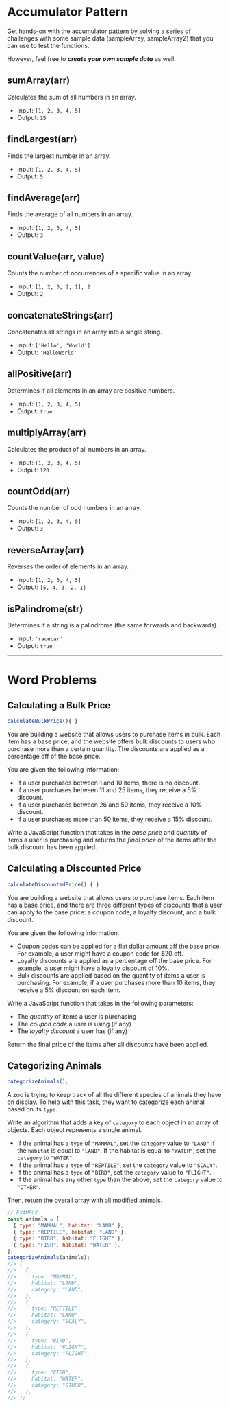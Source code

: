 # Accumulator Pattern

Get hands-on with the accumulator pattern by solving a series of challenges with some sample data (sampleArray, sampleArray2) that you can use to test the functions.

However, feel free to **_create your own sample data_** as well.

## sumArray(arr)

Calculates the sum of all numbers in an array.

- Input: `[1, 2, 3, 4, 5]`
- Output: `15`

## findLargest(arr)

Finds the largest number in an array.

- Input: `[1, 2, 3, 4, 5]`
- Output: `5`

## findAverage(arr)

Finds the average of all numbers in an array.

- Input: `[1, 2, 3, 4, 5]`
- Output: `3`

## countValue(arr, value)

Counts the number of occurrences of a specific value in an array.

- Input: `[1, 2, 3, 2, 1], 2`
- Output: `2`

## concatenateStrings(arr)

Concatenates all strings in an array into a single string.

- Input: `['Hello', 'World']`
- Output: `'HelloWorld'`

## allPositive(arr)

Determines if all elements in an array are positive numbers.

- Input: `[1, 2, 3, 4, 5]`
- Output: `true`

## multiplyArray(arr)

Calculates the product of all numbers in an array.

- Input: `[1, 2, 3, 4, 5]`
- Output: `120`

## countOdd(arr)

Counts the number of odd numbers in an array.

- Input: `[1, 2, 3, 4, 5]`
- Output: `3`

## reverseArray(arr)

Reverses the order of elements in an array.

- Input: `[1, 2, 3, 4, 5]`
- Output: `[5, 4, 3, 2, 1]`

## isPalindrome(str)

Determines if a string is a palindrome (the same forwards and backwards).

- Input: `'racecar'`
- Output: `true`

---

# Word Problems

## Calculating a Bulk Price

```js
calculateBulkPrice(){ }
```

You are building a website that allows users to purchase items in bulk. Each item has a base price, and the website offers bulk discounts to users who purchase more than a certain quantity. The discounts are applied as a percentage off of the base price.

You are given the following information:

- If a user purchases between 1 and 10 items, there is no discount.
- If a user purchases between 11 and 25 items, they receive a 5% discount.
- If a user purchases between 26 and 50 items, they receive a 10% discount.
- If a user purchases more than 50 items, they receive a 15% discount.

Write a JavaScript function that takes in the _base price_ and _quantity_ of items a user is purchasing and returns the _final price_ of the items after the bulk discount has been applied.

## Calculating a Discounted Price

```js
calculateDiscountedPrice() { }
```

You are building a website that allows users to purchase items. Each item has a base price, and there are three different types of discounts that a user can apply to the base price: a coupon code, a loyalty discount, and a bulk discount.

You are given the following information:

- Coupon codes can be applied for a flat dollar amount off the base price. For example, a user might have a coupon code for $20 off.
- Loyalty discounts are applied as a percentage off the base price. For example, a user might have a loyalty discount of 10%.
- Bulk discounts are applied based on the quantity of items a user is purchasing. For example, if a user purchases more than 10 items, they receive a 5% discount on each item.

Write a JavaScript function that takes in the following parameters:

- The _quantity_ of items a user is purchasing
- The _coupon code_ a user is using (if any)
- The _loyalty discount_ a user has (if any)

Return the final price of the items after all discounts have been applied.

## Categorizing Animals

```js
categorizeAnimals();
```

A zoo is trying to keep track of all the different species of animals they have on display. To help with this task, they want to categorize each animal based on its `type`.

Write an algorithm that adds a key of `category` to each object in an array of objects. Each object represents a single animal.

- If the animal has a `type` of `"MAMMAL"`, set the `category` value to `"LAND"` if the `habitat` is equal to `"LAND"`. If the habitat is equal to `"WATER"`, set the `category` to `"WATER"`.
- If the animal has a `type` of `"REPTILE"`, set the `category` value to `"SCALY"`.
- If the animal has a `type` of `"BIRD"`, set the `category` value to `"FLIGHT"`.
- If the animal has any other `type` than the above, set the `category` value to `"OTHER"`.

Then, return the overall array with all modified animals.

```js
// EXAMPLE:
const animals = [
  { type: "MAMMAL", habitat: "LAND" },
  { type: "REPTILE", habitat: "LAND" },
  { type: "BIRD", habitat: "FLIGHT" },
  { type: "FISH", habitat: "WATER" },
];
categorizeAnimals(animals);
//> [
//>   {
//>     type: "MAMMAL",
//>     habitat: "LAND",
//>     category: "LAND",
//>   },
//>   {
//>     type: "REPTILE",
//>     habitat: "LAND",
//>     category: "SCALY",
//>   },
//>   {
//>     type: "BIRD",
//>     habitat: "FLIGHT",
//>     category: "FLIGHT",
//>   },
//>   {
//>     type: "FISH",
//>     habitat: "WATER",
//>     category: "OTHER",
//>   },
//> ];
```
